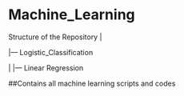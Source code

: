# Machine_Learning

Structure of the Repository 
|

|— Logistic_Classification

|
|— Linear Regression 

 ##Contains all machine learning scripts and codes
